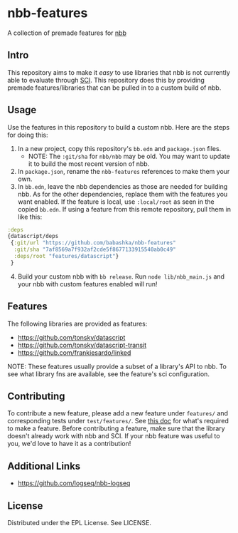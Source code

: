 # nbb-features

A collection of premade features for [nbb](https://github.com/babashka/nbb)

## Intro

This repository aims to make it _easy_ to use libraries that nbb is not
currently able to evaluate through [SCI](https://github.com/babashka/sci). This
repository does this by providing premade features/libraries that can be pulled
in to a custom build of nbb.

## Usage

Use the features in this repository to build a custom nbb. Here are the steps for doing this:

1. In a new project, copy this repository's `bb.edn` and `package.json` files.
   * NOTE: The `:git/sha` for `nbb/nbb` may be old. You may want to update it to build the most recent version of nbb.
2. In `package.json`, rename the `nbb-features` references to make them your own.
3. In `bb.edn`, leave the nbb dependencies as those are needed for building nbb. As for the other dependencies, replace them with the features you want enabled. If the feature is local, use `:local/root` as seen in the copied `bb.edn`. If using a feature from this remote repository, pull them in like this:

  ```clojure
  :deps
  {datascript/deps
   {:git/url "https://github.com/babashka/nbb-features"
    :git/sha "7af8569a7f932af2cde5f8677133915540ab0c49"
    :deps/root "features/datascript"}
   }
  ```

4. Build your custom nbb with `bb release`. Run `node lib/nbb_main.js` and your nbb with custom features enabled will run!

## Features

The following libraries are provided as features:
* https://github.com/tonsky/datascript
* https://github.com/tonsky/datascript-transit
* https://github.com/frankiesardo/linked

NOTE: These features usually provide a subset of a library's API to nbb. To see what library fns are available, see the feature's sci configuration.

## Contributing

To contribute a new feature, please add a new feature under `features/` and corresponding tests under `test/features/`. See [this doc](https://github.com/babashka/nbb/blob/main/doc/dev.md#features) for what's required to make a feature. Before contributing a feature, make sure that the library doesn't already work with nbb and SCI. If your nbb feature was useful to you, we'd love to have it as a contribution!

## Additional Links

* https://github.com/logseq/nbb-logseq

## License

Distributed under the EPL License. See LICENSE.
